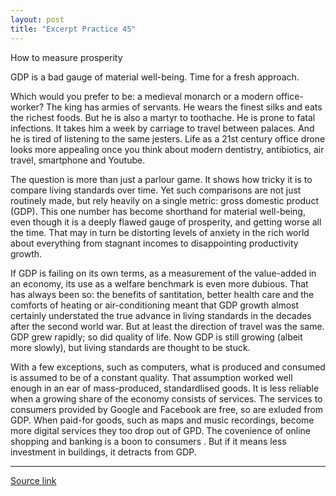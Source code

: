 ```yaml
---
layout: post
title: "Excerpt Practice 45"
---
```


How to measure prosperity

GDP is a bad gauge of material well-being. Time for a fresh approach.

Which would you prefer to be: a medieval monarch or a modern office-worker? The king has armies of servants. He wears the finest silks and eats the richest foods. But he is also a martyr to toothache. He is prone to fatal infections. It takes him a week by carriage to travel between palaces. And he is tired of listening to the same jesters. Life as a 21st century office drone looks more appealing once you think about modern dentistry, antibiotics, air travel, smartphone and Youtube.

The question is more than just a parlour game. It shows how tricky it is to compare living standards over time. Yet such comparisons are not just routinely made, but rely heavily on a single metric: gross domestic product (GDP). This one number has become shorthand for material well-being, even though it is a deeply flawed gauge of prosperity, and getting worse all the time. That may in turn be distorting levels of anxiety in the rich world about everything from stagnant incomes to disappointing productivity growth.

If GDP is failing on its own terms, as a measurement of the value-added in an economy, its use as a welfare benchmark is even more dubious. That has always been so: the benefits of santitation, better health care and the comforts of heating or air-conditioning meant that GDP growth almost certainly understated the true advance in living standards in the decades after the second world war. But at least the direction of travel was the same. GDP grew rapidly; so did quality of life. Now GDP is still growing (albeit more slowly), but living standards are thought to be stuck.

With a few exceptions, such as computers, what is produced and consumed is assumed to be of a constant quality. That assumption worked well enough in an ear of mass-produced, standardlised goods. It is less reliable when a growing share of the economy consists of services. The services to consumers provided by Google and Facebook are free, so are exluded from GDP. When paid-for goods, such as maps and music recordings, become more digital services they too drop out of GPD. The covenience of online shopping and banking is a boon to consumers . But if it means less investment in buildings, it detracts from GDP.


*************************************************************************************

[Source link][link]

[link]: http://www.economist.com/news/leaders/21697834-gdp-bad-gauge-material-well-being-time-fresh-approach-how-measure-prosperity

